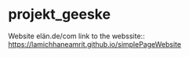 # projekt_geeske
Website elän.de/com 
link to the webssite::
 https://lamichhaneamrit.github.io/simplePageWebsite
 
